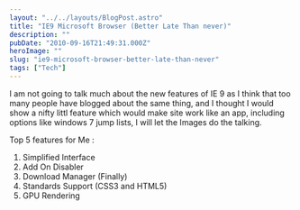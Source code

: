 ```yaml
---
layout: "../../layouts/BlogPost.astro"
title: "IE9 Microsoft Browser (Better Late Than never)"
description: ""
pubDate: "2010-09-16T21:49:31.000Z"
heroImage: ""
slug: "ie9-microsoft-browser-better-late-than-never"
tags: ["Tech"]
---
```


I am not going to talk much about the new features of IE 9 as I think that too many people have blogged about the same thing, and I thought I would show a nifty littl feature which would make site work like an app, including options like windows 7 jump lists, I will let the Images do the talking.

Top 5 features for Me :
1. Simplified Interface
2. Add On Disabler
3. Download Manager (Finally)
4. Standards Support (CSS3 and HTML5)
5. GPU Rendering
